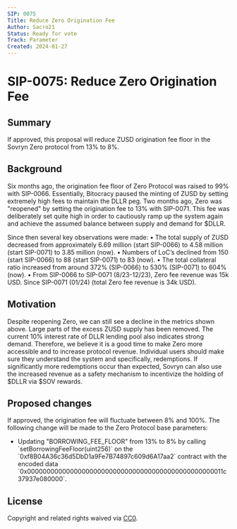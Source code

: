 ```yaml
---
SIP: 0075
Title: Reduce Zero Origination Fee
Author: Sacro21
Status: Ready for vote
Track: Parameter
Created: 2024-01-27
---
```


# SIP-0075: Reduce Zero Origination Fee

## Summary

If approved, this proposal will reduce ZUSD origination fee floor in the Sovryn Zero protocol from 13% to 8%.

## Background

Six months ago, the origination fee floor of Zero Protocol was raised to 99% with SIP-0066.
Essentially, Bitocracy paused the minting of ZUSD by setting extremely high fees to maintain the DLLR peg.
Two months ago, Zero was "reopened" by setting the origination fee to 13% with SIP-0071. This fee was deliberately set quite high in order to cautiously ramp up the system again and achieve the assumed balance between supply and demand for $DLLR.

Since then several key observations were made:
• The total supply of ZUSD decreased from approximately 6.69 million (start SIP-0066) to 4.58 million (start SIP-0071) to 3.85 million (now).
• Numbers of LoC’s declined from 150 (start SIP-0066) to 88 (start SIP-0071) to 83 (now).
• The total collateral ratio increased from around 372% (SIP-0066) to 530% (SIP-0071) to 604% (now).
• From SIP-0066 to SIP-0071 (8/23-12/23), Zero fee revenue was 15k USD. Since SIP-0071 (01/24) (total Zero fee revenue is 34k USD).

## Motivation

Despite reopening Zero, we can still see a decline in the metrics shown above.
Large parts of the excess ZUSD supply has been removed.
The current 10% interest rate of DLLR lending pool also indicates strong demand.
Therefore, we believe it is a good time to make Zero more accessible and to increase protocol revenue.
Individual users should make sure they understand the system and specifically, redemptions.
If significantly more redemptions occur than expected, Sovryn can also use the increased revenue as a safety mechanism to incentivize the holding of $DLLR via $SOV rewards.

## Proposed changes

If approved, the origination fee will fluctuate between 8% and 100%.
The following change will be made to the Zero Protocol base parameters:

- Updating "BORROWING_FEE_FLOOR" from 13% to 8% by calling \`setBorrowingFeeFloor(uint256)\`
on the \`0xf8B04A36c36d5DbD1a9Fe7B74897c609d6A17aa2\` contract
with the encoded data \`0x000000000000000000000000000000000000000000000000011c37937e080000\`.

## License

Copyright and related rights waived via [CC0](https://creativecommons.org/publicdomain/zero/1.0/).
